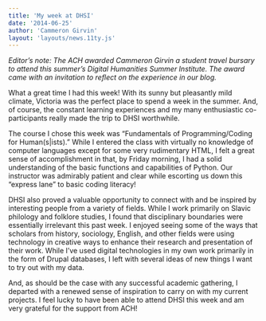 ```yaml
---
title: 'My week at DHSI'
date: '2014-06-25'
author: 'Cammeron Girvin'
layout: 'layouts/news.11ty.js'
---
```

*Editor’s note: The ACH awarded Cammeron Girvin a student travel bursary to attend this summer’s Digital Humanities Summer Institute. The award came with an invitation to reflect on the experience in our blog.*

What a great time I had this week! With its sunny but pleasantly mild climate, Victoria was the perfect place to spend a week in the summer. And, of course, the constant learning experiences and my many enthusiastic co-participants really made the trip to DHSI worthwhile.

The course I chose this week was “Fundamentals of Programming/Coding for Human(s|ists).” While I entered the class with virtually no knowledge of computer languages except for some very rudimentary HTML, I felt a great sense of accomplishment in that, by Friday morning, I had a solid understanding of the basic functions and capabilities of Python. Our instructor was admirably patient and clear while escorting us down this “express lane” to basic coding literacy!

DHSI also proved a valuable opportunity to connect with and be inspired by interesting people from a variety of fields. While I work primarily on Slavic philology and folklore studies, I found that disciplinary boundaries were essentially irrelevant this past week. I enjoyed seeing some of the ways that scholars from history, sociology, English, and other fields were using technology in creative ways to enhance their research and presentation of their work. While I’ve used digital technologies in my own work primarily in the form of Drupal databases, I left with several ideas of new things I want to try out with my data.

And, as should be the case with any successful academic gathering, I departed with a renewed sense of inspiration to carry on with my current projects. I feel lucky to have been able to attend DHSI this week and am very grateful for the support from ACH!

